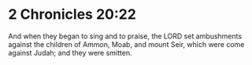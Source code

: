 # 2 Chronicles 20:22

And when they began to sing and to praise, the LORD set ambushments against the children of Ammon, Moab, and mount Seir, which were come against Judah; and they were smitten.